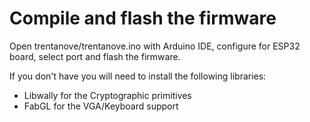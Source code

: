 # Compile and flash the firmware

Open trentanove/trentanove.ino with Arduino IDE, configure for ESP32 board, select port and flash the firmware.

If you don't have you will need to install the following libraries:

- Libwally for the Cryptographic primitives
- FabGL for the VGA/Keyboard support
